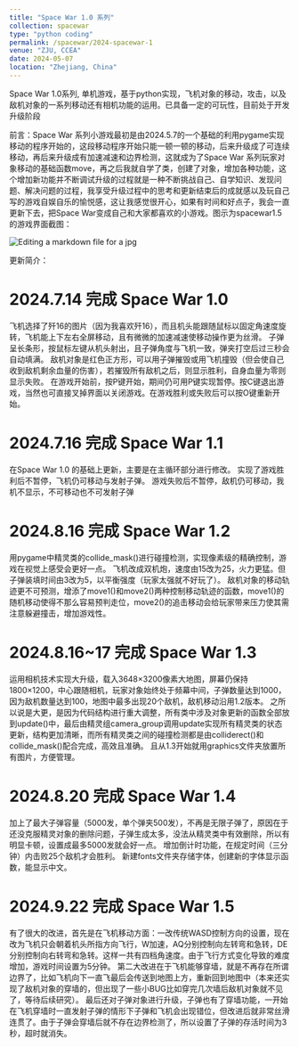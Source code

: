 ```yaml
---
title: "Space War 1.0 系列"
collection: spacewar
type: "python coding"
permalink: /spacewar/2024-spacewar-1
venue: "ZJU, CCEA"
date: 2024-05-07
location: "Zhejiang, China"
---
```


Space War 1.0系列, 单机游戏，基于python实现，飞机对象的移动，攻击，以及敌机对象的一系列移动还有相机功能的运用。已具备一定的可玩性，目前处于开发升级阶段

前言：Space War 系列小游戏最初是由2024.5.7的一个基础的利用pygame实现移动的程序开始的，这段移动程序开始只能一顿一顿的移动，后来升级成了可连续移动，再后来升级成有加速减速和边界检测，这就成为了Space War 系列玩家对象移动的基础函数move，再之后我就自学了类，创建了对象，增加各种功能，这个增加新功能并不断调试升级的过程就是一种不断挑战自己、自学知识、发现问题、解决问题的过程，我享受升级过程中的思考和更新结束后的成就感以及玩自己写的游戏自娱自乐的愉悦感，这让我感觉很开心，如果有时间和好点子，我会一直更新下去，把Space War变成自己和大家都喜欢的小游戏。图示为spacewar1.5的游戏界面截图：

![Editing a markdown file for a jpg](/images/spacewar_1_5.jpg)

更新简介：

2024.7.14 完成 Space War 1.0
======
飞机选择了歼16的图片（因为我喜欢歼16），而且机头能跟随鼠标以固定角速度旋转，飞机能上下左右全屏移动，且有微微的加速减速使移动操作更为丝滑。
子弹呈长条形，按鼠标左键从机头射出，且子弹角度与飞机一致，弹夹打空后过三秒会自动填满。
敌机对象是红色正方形，可以用子弹摧毁或用飞机撞毁（但会使自己收到敌机剩余血量的伤害），若摧毁所有敌机之后，则显示胜利，自身血量为零则显示失败。
在游戏开始前，按P键开始，期间仍可用P键实现暂停。按C键退出游戏，当然也可直接叉掉界面以关闭游戏。在游戏胜利或失败后可以按O键重新开始。


2024.7.16 完成 Space War 1.1
======
在Space War 1.0 的基础上更新，主要是在主循环部分进行修改。
实现了游戏胜利后不暂停，飞机仍可移动与发射子弹。
游戏失败后不暂停，敌机仍可移动，我机不显示，不可移动也不可发射子弹


2024.8.16 完成 Space War 1.2
======
用pygame中精灵类的collide_mask()进行碰撞检测，实现像素级的精确控制，游戏在视觉上感受会更好一点。
飞机改成双机炮，速度由15改为25，火力更猛。但子弹装填时间由3改为5，以平衡强度（玩家太强就不好玩了）。
敌机对象的移动轨迹更不可预测，增添了move1()和move2()两种控制移动轨迹的函数，move1()的随机移动使得不那么容易预判走位，move2()的追击移动会给玩家带来压力使其需注意躲避撞击，增加游戏性。

2024.8.16~17 完成 Space War 1.3
======
运用相机技术实现大升级，载入3648×3200像素大地图，屏幕仍保持1800×1200，中心跟随相机，玩家对象始终处于频幕中间，子弹数量达到1000，因为敌机数量达到100，地图中最多出现20个敌机，敌机移动沿用1.2版本。
之所以说是大更，是因为代码结构进行重大调整，所有类中涉及对象更新的函数全部放到update()中，最后由精灵组camera_group调用update实现所有精灵类的状态更新，结构更加清晰，而所有精灵类之间的碰撞检测都是由colliderect()和collide_mask()配合完成，高效且准确。
且从1.3开始就用graphics文件夹放置所有图片，方便管理。


2024.8.20 完成 Space War 1.4
======
加上了最大子弹容量（5000发，单个弹夹500发），不再是无限子弹了，原因在于还没克服精灵对象的删除问题，子弹生成太多，没法从精灵类中有效删除，所以有明显卡顿，设置成最多5000发就会好一点。
增加倒计时功能，在规定时间（三分钟）内击败25个敌机才会胜利。
新建fonts文件夹存储字体，创建新的字体显示函数，能显示中文。

2024.9.22 完成 Space War 1.5
======
有了很大的改进，首先是在飞机移动方面：一改传统WASD控制方向的设置，现在改为飞机只会朝着机头所指方向飞行，W加速，AQ分别控制向左转弯和急转，DE分别控制向右转弯和急转。这样一共有四档角速度。由于飞行方式变化导致的难度增加，游戏时间设置为5分钟。
第二大改进在于飞机能够穿墙，就是不再存在所谓边界了，比如飞机向下一直飞最后会传送到地图上方，重新回到地图中（本来还实现了敌机对象的穿墙的，但出现了一些小BUG比如穿完几次墙后敌机对象就不见了，等待后续研究）。
最后还对子弹对象进行升级，子弹也有了穿墙功能，一开始在飞机穿墙时一直发射子弹的情形下子弹和飞机会出现错位，但改进后就非常丝滑连贯了。由于子弹会穿墙后就不存在边界检测了，所以设置了子弹的存活时间为3秒，超时就消失。

